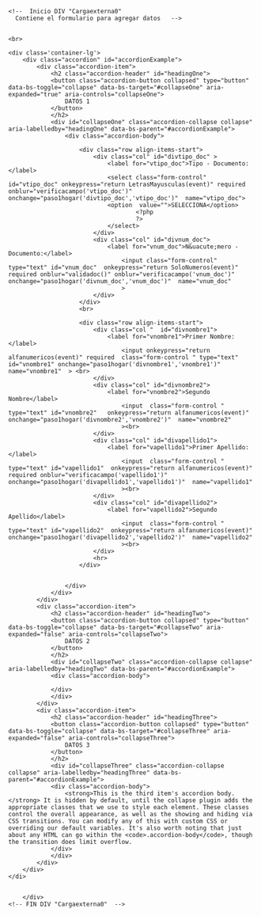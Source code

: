 <!DOCTYPE html>
<html lang="es">
<head>
    <meta charset="utf8">
    <meta http-equiv="Content-Language" content="es"/>
    <meta name="viewport" content="width=device-width, initial-scale=1, maximum-scale=1, user-scalable=no">
    <title>RETORNOS</title>
  <!--INICIO ENLACES

  -->

    <?php include 'bootstrap5.php';?>

  <!--FIN ENLACES -->

</head>
<body>



    <!--  Inicio DIV "Cargaexterna0"  
      Contiene el formulario para agregar datos   -->


    <br>

    <div class='container-lg'>
        <div class="accordion" id="accordionExample">
            <div class="accordion-item">
                <h2 class="accordion-header" id="headingOne">
                <button class="accordion-button collapsed" type="button" data-bs-toggle="collapse" data-bs-target="#collapseOne" aria-expanded="true" aria-controls="collapseOne">
                    DATOS 1
                </button>
                </h2>
                <div id="collapseOne" class="accordion-collapse collapse" aria-labelledby="headingOne" data-bs-parent="#accordionExample">
                    <div class="accordion-body">

                        <div class="row align-items-start">
                            <div class="col" id="divtipo_doc" >
                                <label for="vtipo_doc">Tipo - Documento:</label>
                                <select class="form-control" id="vtipo_doc" onkeypress="return LetrasMayusculas(event)" required onblur="verificacampo('vtipo_doc')" onchange="paso1hogar('divtipo_doc','vtipo_doc')"  name="vtipo_doc">
                                <option  value="">SELECCIONA</option>
                                        <?php
                                        ?>
                                </select>
                            </div>
                            <div class="col" id="divnum_doc">
                                <label for="vnum_doc">N&uacute;mero - Documento:</label>
                                    <input class="form-control" type="text" id="vnum_doc"  onkeypress="return SoloNumeros(event)" required onblur="validadoc()" onblur="verificacampo('vnum_doc')"  onchange="paso1hogar('divnum_doc','vnum_doc')"  name="vnum_doc"
                                    >
                            </div>
                        </div>
                        <br>

                        <div class="row align-items-start">
                            <div class="col "  id="divnombre1">
                                <label for="vnombre1">Primer Nombre:</label>
                                    <input onkeypress="return alfanumericos(event)" required  class="form-control " type="text" id="vnombre1" onchange="paso1hogar('divnombre1','vnombre1')"  name="vnombre1"  > <br>
                            </div>
                            <div class="col" id="divnombre2">
                                <label for="vnombre2">Segundo Nombre</label>
                                    <input  class="form-control " type="text" id="vnombre2"   onkeypress="return alfanumericos(event)" onchange="paso1hogar('divnombre2','vnombre2')"  name="vnombre2"
                                    ><br>
                            </div>
                            <div class="col" id="divapellido1">
                                <label for="vapellido1">Primer Apellido:</label>
                                    <input  class="form-control " type="text" id="vapellido1"  onkeypress="return alfanumericos(event)" required onblur="verificacampo('vapellido1')" onchange="paso1hogar('divapellido1','vapellido1')"  name="vapellido1" 
                                    ><br>
                            </div>
                            <div class="col" id="divapellido2">
                                <label for="vapellido2">Segundo Apellido</label>
                                    <input  class="form-control " type="text" id="vapellido2"  onkeypress="return alfanumericos(event)"  onchange="paso1hogar('divapellido2','vapellido2')"  name="vapellido2" 
                                    ><br>
                            </div>
                            <hr>
                        </div>


                    </div>
                </div>
            </div>
            <div class="accordion-item">
                <h2 class="accordion-header" id="headingTwo">
                <button class="accordion-button collapsed" type="button" data-bs-toggle="collapse" data-bs-target="#collapseTwo" aria-expanded="false" aria-controls="collapseTwo">
                    DATOS 2
                </button>
                </h2>
                <div id="collapseTwo" class="accordion-collapse collapse" aria-labelledby="headingTwo" data-bs-parent="#accordionExample">
                <div class="accordion-body">

                </div>
                </div>
            </div>
            <div class="accordion-item">
                <h2 class="accordion-header" id="headingThree">
                <button class="accordion-button collapsed" type="button" data-bs-toggle="collapse" data-bs-target="#collapseThree" aria-expanded="false" aria-controls="collapseThree">
                    DATOS 3
                </button>
                </h2>
                <div id="collapseThree" class="accordion-collapse collapse" aria-labelledby="headingThree" data-bs-parent="#accordionExample">
                <div class="accordion-body">
                    <strong>This is the third item's accordion body.</strong> It is hidden by default, until the collapse plugin adds the appropriate classes that we use to style each element. These classes control the overall appearance, as well as the showing and hiding via CSS transitions. You can modify any of this with custom CSS or overriding our default variables. It's also worth noting that just about any HTML can go within the <code>.accordion-body</code>, though the transition does limit overflow.
                </div>
                </div>
            </div>
        </div>
    </di>     
                                                            

        </div>
    <!-- FIN DIV "Cargaexterna0"  -->



</body>

</html>

